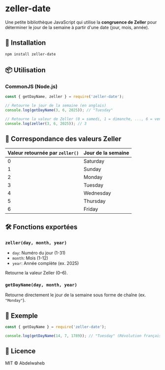 # zeller-date

Une petite bibliothèque JavaScript qui utilise la **congruence de Zeller** pour déterminer le jour de la semaine à partir d'une date (jour, mois, année).

## 🚀 Installation

```bash
npm install zeller-date
```

## 📦 Utilisation

### CommonJS (Node.js)

```javascript
const { getDayName, zeller } = require('zeller-date');

// Retourne le jour de la semaine (en anglais)
console.log(getDayName(3, 6, 2025)); // "Tuesday"

// Retourne la valeur de Zeller (0 = samedi, 1 = dimanche, ..., 6 = vendredi)
console.log(zeller(3, 6, 2025)); // 3
```

## 📅 Correspondance des valeurs Zeller

| Valeur retournée par `zeller()` | Jour de la semaine |
|-------------------------------|--------------------|
| 0                             | Saturday           |
| 1                             | Sunday             |
| 2                             | Monday             |
| 3                             | Tuesday            |
| 4                             | Wednesday          |
| 5                             | Thursday           |
| 6                             | Friday             |

## 🛠️ Fonctions exportées

### `zeller(day, month, year)`

- `day`: Numéro du jour (1-31)
- `month`: Mois (1-12)
- `year`: Année complète (ex. 2025)

Retourne la valeur Zeller (0–6).

### `getDayName(day, month, year)`

Retourne directement le jour de la semaine sous forme de chaîne (ex. `"Monday"`).

## 🧪 Exemple

```javascript
const { getDayName } = require('zeller-date');

console.log(getDayName(14, 7, 1789)); // "Tuesday" (Révolution française !)
```

## 📝 Licence

MIT © Abdelwaheb

